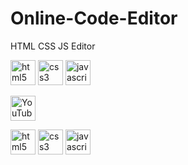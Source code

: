 # Online-Code-Editor

HTML CSS JS Editor

[<img src='https://cdn.jsdelivr.net/npm/simple-icons@3.0.1/icons/html5.svg' alt='html5' height='40'>](https://raw.githubusercontent.com/devicons/devicon/master/icons/html5/html5-original-wordmark.svg)  [<img src='https://cdn.jsdelivr.net/npm/simple-icons@3.0.1/icons/css3.svg' alt='css3' height='40'>](https://raw.githubusercontent.com/devicons/devicon/master/icons/css3/css3-original-wordmark.svg)  [<img src='https://cdn.jsdelivr.net/npm/simple-icons@3.0.1/icons/javascript.svg' alt='javascript' height='40'>](https://raw.githubusercontent.com/devicons/devicon/master/icons/javascript/javascript-original.svg)  

[<img src='https://cdn.jsdelivr.net/npm/simple-icons@3.0.1/icons/youtube.svg' alt='YouTube' height='40'>](https://www.youtube.com/@compactlms) 

[<img src='https://cdn.jsdelivr.net/npm/simple-icons@3.0.1/icons/html5.svg' alt='html5' height='40'>](https://raw.githubusercontent.com/devicons/devicon/master/icons/html5/html5-original-wordmark.svg)  [<img src='https://cdn.jsdelivr.net/npm/simple-icons@3.0.1/icons/css3.svg' alt='css3' height='40'>](https://raw.githubusercontent.com/devicons/devicon/master/icons/css3/css3-original-wordmark.svg)  [<img src='https://cdn.jsdelivr.net/npm/simple-icons@3.0.1/icons/javascript.svg' alt='javascript' height='40'>](https://raw.githubusercontent.com/devicons/devicon/master/icons/javascript/javascript-original.svg)
